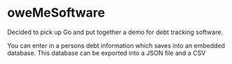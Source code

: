 # oweMeSoftware
Decided to pick up Go and put together a demo for debt tracking software.

You can enter in a persons debt information which saves into an embedded database. This database can be exported into a JSON file and a CSV
